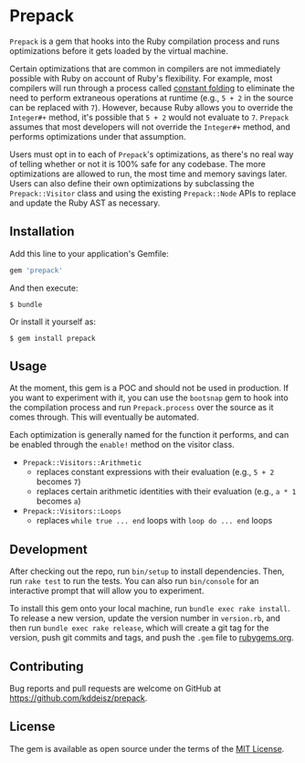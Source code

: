 # Prepack

`Prepack` is a gem that hooks into the Ruby compilation process and runs optimizations before it gets loaded by the virtual machine.

Certain optimizations that are common in compilers are not immediately possible with Ruby on account of Ruby's flexibility. For example, most compilers will run through a process called [constant folding](https://en.wikipedia.org/wiki/Constant_folding) to eliminate the need to perform extraneous operations at runtime (e.g., `5 + 2` in the source can be replaced with `7`). However, because Ruby allows you to override the `Integer#+` method, it's possible that `5 + 2` would not evaluate to `7`. `Prepack` assumes that most developers will not override the `Integer#+` method, and performs optimizations under that assumption.

Users must opt in to each of `Prepack`'s optimizations, as there's no real way of telling whether or not it is 100% safe for any codebase. The more optimizations are allowed to run, the most time and memory savings later. Users can also define their own optimizations by subclassing the `Prepack::Visitor` class and using the existing `Prepack::Node` APIs to replace and update the Ruby AST as necessary.

## Installation

Add this line to your application's Gemfile:

```ruby
gem 'prepack'
```

And then execute:

    $ bundle

Or install it yourself as:

    $ gem install prepack

## Usage

At the moment, this gem is a POC and should not be used in production. If you want to experiment with it, you can use the `bootsnap` gem to hook into the compilation process and run `Prepack.process` over the source as it comes through. This will eventually be automated.

Each optimization is generally named for the function it performs, and can be enabled through the `enable!` method on the visitor class.

* `Prepack::Visitors::Arithmetic`
  * replaces constant expressions with their evaluation (e.g., `5 + 2` becomes `7`)
  * replaces certain arithmetic identities with their evaluation (e.g., `a * 1` becomes `a`)
* `Prepack::Visitors::Loops`
  * replaces `while true ... end` loops with `loop do ... end` loops

## Development

After checking out the repo, run `bin/setup` to install dependencies. Then, run `rake test` to run the tests. You can also run `bin/console` for an interactive prompt that will allow you to experiment.

To install this gem onto your local machine, run `bundle exec rake install`. To release a new version, update the version number in `version.rb`, and then run `bundle exec rake release`, which will create a git tag for the version, push git commits and tags, and push the `.gem` file to [rubygems.org](https://rubygems.org).

## Contributing

Bug reports and pull requests are welcome on GitHub at https://github.com/kddeisz/prepack.

## License

The gem is available as open source under the terms of the [MIT License](https://opensource.org/licenses/MIT).
